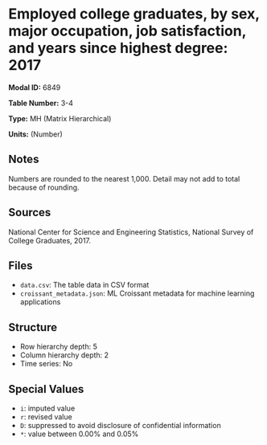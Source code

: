 # Employed college graduates, by sex, major occupation, job satisfaction, and years since highest degree: 2017

**Modal ID:** 6849

**Table Number:** 3-4

**Type:** MH (Matrix Hierarchical)

**Units:** (Number)

## Notes

Numbers are rounded to the nearest 1,000. Detail may not add to total because of rounding.

## Sources

National Center for Science and Engineering Statistics, National Survey of College Graduates, 2017.

## Files

- `data.csv`: The table data in CSV format
- `croissant_metadata.json`: ML Croissant metadata for machine learning applications

## Structure

- Row hierarchy depth: 5
- Column hierarchy depth: 2
- Time series: No

## Special Values

- `i`: imputed value
- `r`: revised value
- `D`: suppressed to avoid disclosure of confidential information
- `*`: value between 0.00% and 0.05%
